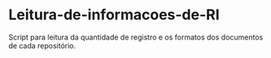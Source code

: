 # Leitura-de-informacoes-de-RI
Script para leitura da quantidade de registro e os formatos dos documentos de cada repositório.

